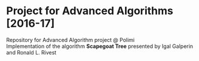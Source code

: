 # Project for Advanced Algorithms  [2016-17]
Repository for Advanced Algorithm project @ Polimi  
Implementation of the algorithm **Scapegoat Tree** presented by Igal Galperin and Ronald L. Rivest
